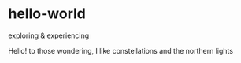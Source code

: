 # hello-world
exploring &amp; experiencing


Hello!
to those wondering, I like constellations and the northern lights
